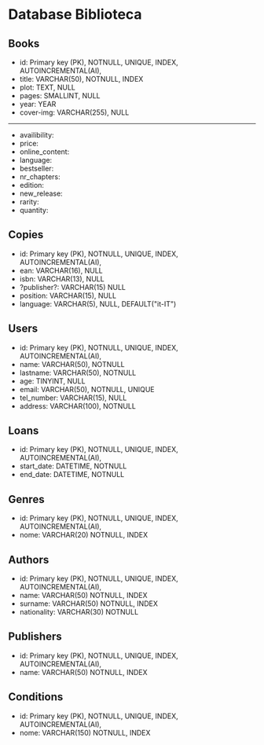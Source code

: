 # Database Biblioteca

## Books
- id:                   Primary key (PK), NOTNULL, UNIQUE, INDEX, AUTOINCREMENTAL(AI),
- title:                VARCHAR(50), NOTNULL, INDEX
- plot:                 TEXT, NULL
- pages:                SMALLINT, NULL
- year:                 YEAR          
- cover-img:            VARCHAR(255),  NULL
___________________________
- availibility:
- price:
- online_content:
- language:
- bestseller:
- nr_chapters:
- edition:
- new_release:
- rarity:
- quantity: 

## Copies

- id:                   Primary key (PK), NOTNULL, UNIQUE, INDEX, AUTOINCREMENTAL(AI),
- ean:                  VARCHAR(16), NULL
- isbn:                 VARCHAR(13), NULL
- ?publisher?:          VARCHAR(15) NULL
- position:             VARCHAR(15), NULL
- language:             VARCHAR(5), NULL, DEFAULT("it-IT")


## Users
- id:                   Primary key (PK), NOTNULL, UNIQUE, INDEX, AUTOINCREMENTAL(AI),
- name:                 VARCHAR(50), NOTNULL   
- lastname:             VARCHAR(50), NOTNULL
- age:                  TINYINT, NULL
- email:                VARCHAR(50), NOTNULL, UNIQUE
- tel_number:           VARCHAR(15), NULL
- address:              VARCHAR(100), NOTNULL

## Loans

- id:                   Primary key (PK), NOTNULL, UNIQUE, INDEX, AUTOINCREMENTAL(AI),
- start_date:           DATETIME, NOTNULL
- end_date:             DATETIME, NOTNULL


## Genres

- id:                   Primary key (PK), NOTNULL, UNIQUE, INDEX, AUTOINCREMENTAL(AI),
- nome:                 VARCHAR(20) NOTNULL, INDEX

## Authors
- id:                   Primary key (PK), NOTNULL, UNIQUE, INDEX, AUTOINCREMENTAL(AI),
- name:                 VARCHAR(50) NOTNULL, INDEX
- surname:              VARCHAR(50) NOTNULL, INDEX
- nationality:          VARCHAR(30) NOTNULL

## Publishers

- id:                   Primary key (PK), NOTNULL, UNIQUE, INDEX, AUTOINCREMENTAL(AI),
- name:                 VARCHAR(50) NOTNULL, INDEX

## Conditions
- id:                   Primary key (PK), NOTNULL, UNIQUE, INDEX, AUTOINCREMENTAL(AI),
- nome:                 VARCHAR(150) NOTNULL, INDEX    

